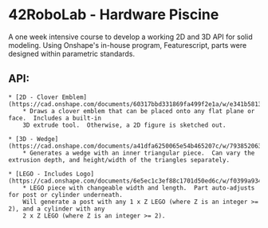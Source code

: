 # 42RoboLab - Hardware Piscine
A one week intensive course to develop a working 2D and 3D API for solid modeling.  Using Onshape's in-house program, Featurescript, parts were designed within parametric standards.

## API:
    * [2D - Clover Emblem](https://cad.onshape.com/documents/60317bbd331869fa499f2e1a/w/e341b58136a58a8069638f83/e/006e97ea65435b741044c75e)
        * Draws a clover emblem that can be placed onto any flat plane or face.  Includes a built-in
        3D extrude tool.  Otherwise, a 2D figure is sketched out.
        
    * [3D - Wedge](https://cad.onshape.com/documents/a41dfa6250065e54b465207c/w/793852063b24e68979f7a476/e/684a2ea7e1b8397036a398f2)
        * Generates a wedge with an inner triangular piece.  Can vary the extrusion depth, and height/width of the triangles separately.
        
    * [LEGO - Includes Logo](https://cad.onshape.com/documents/6e5ec1c3ef88c1701d50ed6c/w/f0399a93485f60371ffb2db5/e/c6a1a5ac96c336cba4e311cf)
        * LEGO piece with changeable width and length.  Part auto-adjusts for post or cylinder underneath.
        Will generate a post with any 1 x Z LEGO (where Z is an integer >= 2), and a cylinder with any
        2 x Z LEGO (where Z is an integer >= 2).
    
